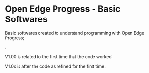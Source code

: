 # Open Edge Progress - Basic Softwares
Basic softwares created to understand programming with Open Edge Progress;

.

V1.00 is related to the first time that the code worked;

V1.0x is after the code as refined for the first time.
